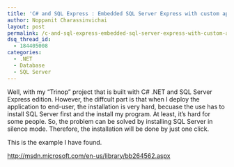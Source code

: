 ```yaml
---
title: 'C# and SQL Express : Embedded SQL Server Express with custom application'
author: Noppanit Charassinvichai
layout: post
permalink: /c-and-sql-express-embedded-sql-server-express-with-custom-application/
dsq_thread_id:
  - 184405008
categories:
  - .NET
  - Database
  - SQL Server
---
```

Well, with my &#8220;Trinop&#8221; project that is built with C# .NET and SQL Server Express edition. However, the diffcult part is that when I deploy the application to end-user, the installation is very hard, becuase the use has to install SQL Server first and the install my program. At least, it&#8217;s hard for some people. So, the problem can be solved by installing SQL Server in silence mode. Therefore, the installation will be done by just one click.

This is the example I have found.

<a href="http://msdn.microsoft.com/en-us/library/bb264562.aspx" target="_blank">http://msdn.microsoft.com/en-us/library/bb264562.aspx</a>